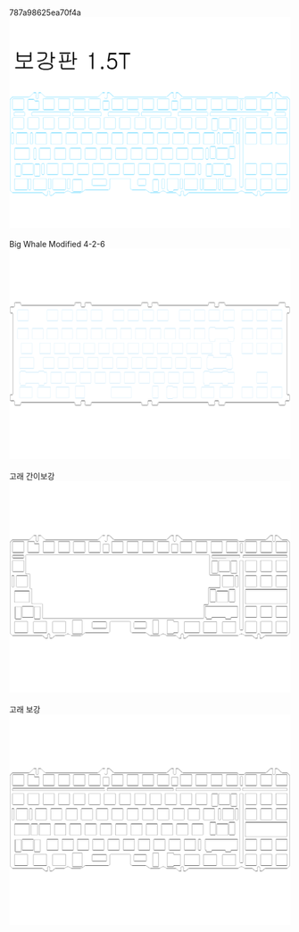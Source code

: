 <br/>787a98625ea70f4a<br/>![image](./787a98625ea70f4a.png)<br/>
<br/>Big Whale Modified 4-2-6<br/>![image](./Big%20Whale%20Modified%204-2-6.png)<br/>
<br/>고래 간이보강<br/>![image](./고래%20간이보강.png)<br/>
<br/>고래 보강<br/>![image](./고래%20보강.png)<br/>
